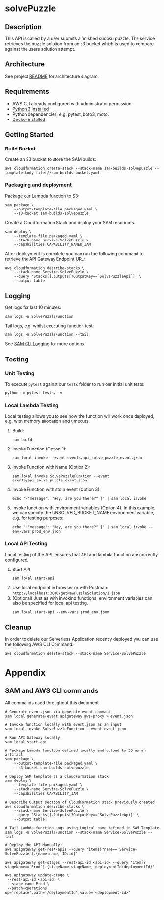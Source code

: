 # solvePuzzle

## Description
This API is called by a user submits a finished sudoku puzzle.  The service retrieves the puzzle solution from an s3 bucket which is used to compare against the users solution attempt.

## Architecture
See project [README](../../README.md) for architecture diagram.

## Requirements

* AWS CLI already configured with Administrator permission
* [Python 3 installed](https://www.python.org/downloads/)
* Python dependencies, e.g. pytest, boto3, moto.
* [Docker installed](https://www.docker.com/community-edition)

## Getting Started
### Build Bucket
Create an S3 bucket to store the SAM builds:
```
aws cloudformation create-stack --stack-name sam-builds-solvepuzzle --template-body file://sam-builds-bucket.yaml
```

### Packaging and deployment
Package our Lambda function to S3:

```
sam package \
    --output-template-file packaged.yaml \
    --s3-bucket sam-builds-solvepuzzle
```

Create a Cloudformation Stack and deploy your SAM resources.

```
sam deploy \
    --template-file packaged.yaml \
    --stack-name Service-SolvePuzzle \
    --capabilities CAPABILITY_NAMED_IAM
```

After deployment is complete you can run the following command to retrieve the API Gateway Endpoint URL:
```
aws cloudformation describe-stacks \
    --stack-name Service-SolvePuzzle \
    --query 'Stacks[].Outputs[?OutputKey==`SolvePuzzleApi`]' \
    --output table
```

## Logging
Get logs for last 10 minutes:
```
sam logs -n SolvePuzzleFunction
```

Tail logs, e.g. whilst executing function test:
```
sam logs -n SolvePuzzleFunction --tail
```

See [SAM CLI Logging](https://docs.aws.amazon.com/serverless-application-model/latest/developerguide/serverless-sam-cli-logging.html) for more options.

## Testing
### Unit Testing
To execute `pytest` against our `tests` folder to run our initial unit tests:
```
python -m pytest tests/ -v
```

### Local Lambda Testing
Local testing allows you to see how the function will work once deployed, e.g. with memory allocation and timeouts.

1. Build:
    ```
    sam build
    ```
1. Invoke Function (Option 1):
    ```
    sam local invoke --event events/api_solve_puzzle_event.json
    ```
1. Invoke Function with Name (Option 2):
    ```
    sam local invoke SolvePuzzleFunction --event events/api_solve_puzzle_event.json
    ```
1. Invoke Function with stdin event (Option 3):
    ```
    echo '{"message": "Hey, are you there?" }' | sam local invoke
    ```
1. Invoke function with environment variables (Option 4).  In this example, we can specify the UNSOLVED_BUCKET_NAME environment variable, e.g. for testing purposes:
    ```
    echo '{"message": "Hey, are you there?" }' | sam local invoke --env-vars prod_env.json
    ```

### Local API Testing
Local testing of the API, ensures that API and lambda function are correctly configured.
1. Start API
    ```
    sam local start-api
    ```
1. Use local endpoint in browser or with Postman: `http://localhost:3000/getNewPuzzleSolution/1.json`
1. (Optional) Just as with invoking functions, environment variables can also be specified for local api testing.
    ```
    sam local start-api --env-vars prod_env.json
    ```

## Cleanup
In order to delete our Serverless Application recently deployed you can use the following AWS CLI Command:

```
aws cloudformation delete-stack --stack-name Service-SolvePuzzle
```

# Appendix
## SAM and AWS CLI commands

All commands used throughout this document

```
# Generate event.json via generate-event command
sam local generate-event apigateway aws-proxy > event.json

# Invoke function locally with event.json as an input
sam local invoke SolvePuzzleFunction --event event.json

# Run API Gateway locally
sam local start-api

# Package Lambda function defined locally and upload to S3 as an artifact
sam package \
    --output-template-file packaged.yaml \
    --s3-bucket sam-builds-solvepuzzle

# Deploy SAM template as a CloudFormation stack
sam deploy \
    --template-file packaged.yaml \
    --stack-name Service-SolvePuzzle \
    --capabilities CAPABILITY_IAM

# Describe Output section of CloudFormation stack previously created
aws cloudformation describe-stacks \
    --stack-name Service-SolvePuzzle \
    --query 'Stacks[].Outputs[?OutputKey==`SolvePuzzleApi]' \
    --output table

# Tail Lambda function Logs using Logical name defined in SAM Template
sam logs -n SolvePuzzleFunction --stack-name Service-SolvePuzzle --tail

# Deploy the API Manually:
aws apigateway get-rest-apis --query 'items[?name==`Service-SolvePuzzle`].{name:name, ID:id}'

aws apigateway get-stages --rest-api-id <api-id> --query 'item[?stageName==`Prod`].{stageName:stageName, deploymentId:deploymentId}'

aws apigateway update-stage \
 --rest-api-id <api-id> \
 --stage-name Prod \
 --patch-operations op='replace',path='/deploymentId',value='<deployment-id>'
```
